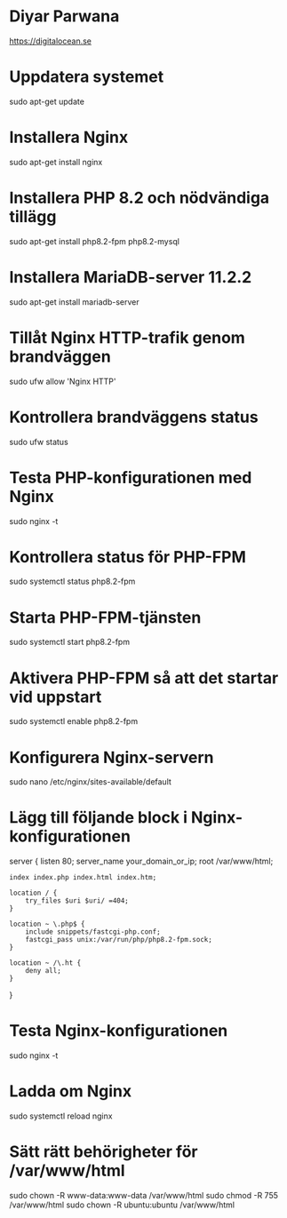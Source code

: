 
# Diyar Parwana
https://digitalocean.se



# Uppdatera systemet
sudo apt-get update

# Installera Nginx
sudo apt-get install nginx

# Installera PHP 8.2 och nödvändiga tillägg
sudo apt-get install php8.2-fpm php8.2-mysql

# Installera MariaDB-server 11.2.2
sudo apt-get install mariadb-server

# Tillåt Nginx HTTP-trafik genom brandväggen
sudo ufw allow 'Nginx HTTP'

# Kontrollera brandväggens status
sudo ufw status

# Testa PHP-konfigurationen med Nginx
sudo nginx -t

# Kontrollera status för PHP-FPM
sudo systemctl status php8.2-fpm

# Starta PHP-FPM-tjänsten
sudo systemctl start php8.2-fpm

# Aktivera PHP-FPM så att det startar vid uppstart
sudo systemctl enable php8.2-fpm

# Konfigurera Nginx-servern
sudo nano /etc/nginx/sites-available/default

# Lägg till följande block i Nginx-konfigurationen
server {
    listen 80;
    server_name your_domain_or_ip;
    root /var/www/html;

    index index.php index.html index.htm;

    location / {
        try_files $uri $uri/ =404;
    }

    location ~ \.php$ {
        include snippets/fastcgi-php.conf;
        fastcgi_pass unix:/var/run/php/php8.2-fpm.sock;
    }

    location ~ /\.ht {
        deny all;
    }
}

# Testa Nginx-konfigurationen
sudo nginx -t

# Ladda om Nginx
sudo systemctl reload nginx

# Sätt rätt behörigheter för /var/www/html
sudo chown -R www-data:www-data /var/www/html
sudo chmod -R 755 /var/www/html
sudo chown -R ubuntu:ubuntu /var/www/html
